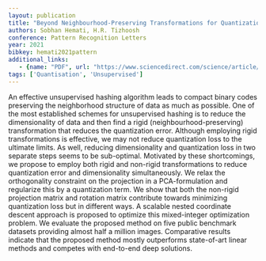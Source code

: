 ```yaml
---
layout: publication
title: "Beyond Neighbourhood-Preserving Transformations for Quantization-Based Unsupervised Hashing"
authors: Sobhan Hemati, H.R. Tizhoosh
conference: Pattern Recognition Letters
year: 2021
bibkey: hemati2021pattern
additional_links:
   - {name: "PDF", url: "https://www.sciencedirect.com/science/article/pii/S0167865521003974"}
tags: ['Quantisation', 'Unsupervised']
---
```

An effective unsupervised hashing algorithm leads to compact binary codes preserving the neighborhood structure of data as much as possible. One of the most established schemes for unsupervised hashing is to reduce the dimensionality of data and then find a rigid (neighbourhood-preserving) transformation that reduces the quantization error. Although employing rigid transformations is effective, we may not reduce quantization loss to the ultimate limits. As well, reducing dimensionality and quantization loss in two separate steps seems to be sub-optimal. Motivated by these shortcomings, we propose to employ both rigid and non-rigid transformations to reduce quantization error and dimensionality simultaneously. We relax the orthogonality constraint on the projection in a PCA-formulation and regularize this by a quantization term. We show that both the non-rigid projection matrix and rotation matrix contribute towards minimizing quantization loss but in different ways. A scalable nested coordinate descent approach is proposed to optimize this mixed-integer optimization problem. We evaluate the proposed method on five public benchmark datasets providing almost half a million images. Comparative results indicate that the proposed method mostly outperforms state-of-art linear methods and competes with end-to-end deep solutions.
